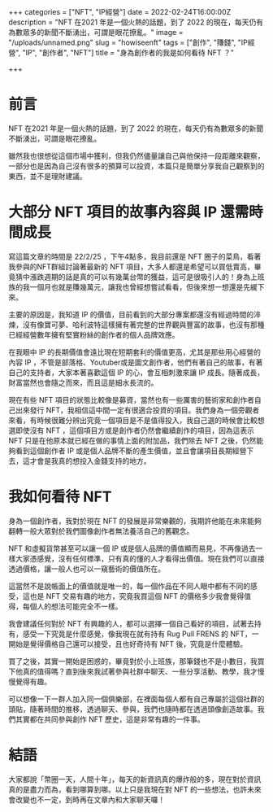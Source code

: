 +++
categories = ["NFT", "IP經營"]
date = 2022-02-24T16:00:00Z
description = "NFT 在2021 年是一個火熱的話題，到了 2022 的現在，每天仍有為數眾多的新聞不斷湧出，可謂是眼花撩亂。"
image = "/uploads/unnamed.png"
slug = "howiseenft"
tags = ["創作", "賺錢", "IP經營", "IP", "創作者", "NFT"]
title = "身為創作者的我是如何看待 NFT ？"

+++
# 前言

NFT 在2021 年是一個火熱的話題，到了 2022 的現在，每天仍有為數眾多的新聞不斷湧出，可謂是眼花撩亂。

雖然我也很想從這個市場中獲利，但我仍然儘量讓自己與他保持一段距離來觀察，一部分也是因為自己沒有很多的預算可以投資，本篇只是簡單分享我自己觀察到的東西，並不是理財建議。

# 大部分 NFT 項目的故事內容與 IP 還需時間成長

寫這篇文章的時間是 22/2/25 ，下午4點多，我目前還是 NFT 圈子的菜鳥，看著我參與的NFT群組討論著最新的 NFT 項目，大多人都還是希望可以買低賣高，畢竟猜中漲跌週期的話是真的可以有幾萬台幣的獲益，這可是很吸引人的！身為上班族的我一個月也就是賺幾萬元，讓我也曾經想嘗試看看，但後來想一想還是先緩下來。

主要的原因是，我知道 IP 的價值，目前看到的大部分專案都還沒有經過時間的淬煉，沒有像寶可夢、哈利波特這樣擁有著完整的世界觀與豐富的故事，也沒有那種已經經營數年擁有堅實粉絲的創作者的個人品牌效應。

在我眼中 IP 的長期價值會遠比現在短期套利的價值更高，尤其是那些用心經營的內容 IP ，不管是部落格、Youtuber或是圖文創作者，他們有著自己的故事，有著自己的支持者，大家本著喜歡這個 IP 的心，會互相刺激來讓 IP 成長。隨著成長，財富當然也會隨之而來，而且這是細水長流的。

現在有些 NFT 項目的狀態比較像是募資，當然也有一些厲害的藝術家和創作者自己出來發行 NFT，我相信這中間一定有很適合投資的項目。我們身為一個旁觀者來看，有時候很難分辨出究竟一個項目是不是值得投入，我自己選的時候會比較想選即使沒有 NFT ，這個項目方或是創作者仍然會繼續創作的項目，因為這表示 NFT 只是在他原本就已經在做的事情上面的附加品，我們除去 NFT 之後，仍然能夠看到這個創作者 IP 或是個人品牌不斷的產生價值，並且會讓項目長期經營下去，這才會是我真的想投入金錢支持的地方。

# 我如何看待 NFT

身為一個創作者，我對於現在 NFT 的發展是非常樂觀的，我期許他能在未來能夠翻轉一般大眾對於我們圖像創作者無法養活自己的舊觀念。

NFT 和虛擬貨幣甚至可以讓一個 IP 或是個人品牌的價值顯而易見，不再像過去一樣大家憑感覺，沒有任何標準，只有真的懂的人才看得出價值。現在我們可以直接透過價格，讓一般人也可以一窺藝術的價值所在。

這當然不是說帳面上的價值就是唯一的，每一個作品在不同人眼中都有不同的感受，這也是 NFT 交易有趣的地方，究竟我買這個 NFT 的價格多少我會覺得值得，每個人的想法可能完全不一樣。

我會建議任何對於 NFT 有興趣的人，都可以選擇一個自己看好的項目，試著去持有，感受一下究竟是什麼感覺，像我現在就有持有 Rug Pull FRENS 的 NFT，一開始是覺得價格自己還可以接受，且也好奇持有 NFT 後，究竟是什麼體驗。

買了之後，其實一開始是困惑的，畢竟對於小上班族，那筆錢也不是小數目，我買下他真的值得嗎？直到後來我試著參與社群中聊天、一些分享活動、教學，我才慢慢覺得有趣。

可以想像一下一群人加入同一個俱樂部，在裡面每個人都有自己專屬於這個社群的頭貼，隨著時間的推移，透過聊天、參與，我們也隨時都在透過頭像創造故事。我們其實都在共同參與創作 NFT 歷史，這是非常有趣的一件事。

# 結語
大家都說「幣圈一天，人間十年」，每天的新資訊真的爆炸般的多，現在對於資訊真的是盡力而為，看到哪算到哪。以上只是我現在對 NFT 的一些想法，也許未來會改變也不一定，到時再在文章內和大家聊天囉！
